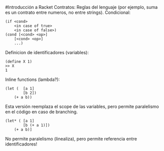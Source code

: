 #Introducción a Racket
Contratos: Reglas del lenguaje (por ejemplo, suma es un contrato entre numeros, no entre strings).
Condicional:
```racket
(if <cond>
    <in case of true>
    <in case of false>)
(cond [<cond> <op>]
    [<cond> <op>]
    ...)
```    

Definicion de identificadores (variables):
```racket
(define X 1)
>> X
1
```

Inline functions (lambda?):
```racket
(let (  [a 1]
        [b 2])
    (+ a b))
```
Esta versión reemplaza el scope de las variables, pero permite paralelismo en el código en caso de branching.
```racket
(let* ( [a 1]
        [b (+ a 1)])
    (+ a b)]
```
No permite paralelismo (linealiza), pero permite referencia entre identificadores!
